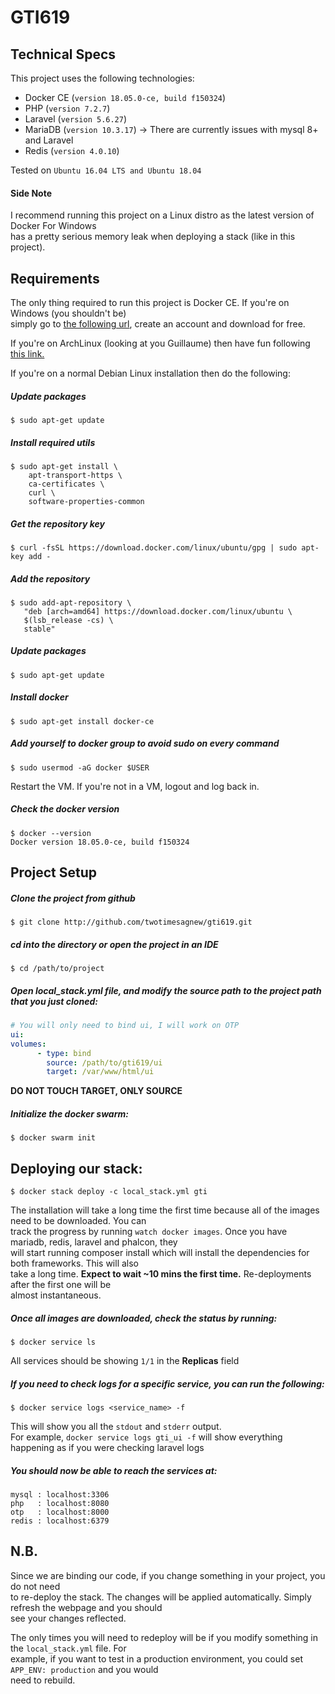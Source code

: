 # GTI619

## Technical Specs
This project uses the following technologies:
* Docker CE (`version 18.05.0-ce, build f150324`)
* PHP (`version 7.2.7`)
* Laravel (`version 5.6.27`)
* MariaDB (`version 10.3.17`) &rarr; There are currently issues with mysql 8+ and Laravel
* Redis (`version 4.0.10`)

Tested on `Ubuntu 16.04 LTS and Ubuntu 18.04`  
#### Side Note
I recommend running this project on a Linux distro as the latest version of Docker For Windows  
has a pretty serious memory leak when deploying a stack (like in this project). 

## Requirements

The only thing required to run this project is Docker CE. If you're on Windows (you shouldn't be)  
simply go to [the following url](https://store.docker.com/editions/community/docker-ce-desktop-windows "Docker Store"), create an account and download for free.  
  
If you're on ArchLinux (looking at you Guillaume) then have fun following [this link.](https://wiki.archlinux.org/index.php/Docker#Installation "ArchLinux Docker Installation")  
  
  
If you're on a normal Debian Linux installation then do the following:  
##### Update packages
```
$ sudo apt-get update
```
##### Install required utils
```
$ sudo apt-get install \
    apt-transport-https \
    ca-certificates \
    curl \
    software-properties-common
```    
##### Get the repository key
```
$ curl -fsSL https://download.docker.com/linux/ubuntu/gpg | sudo apt-key add -
```
##### Add the repository
```
$ sudo add-apt-repository \
   "deb [arch=amd64] https://download.docker.com/linux/ubuntu \
   $(lsb_release -cs) \
   stable"
```
##### Update packages
```
$ sudo apt-get update
```
##### Install docker
```
$ sudo apt-get install docker-ce
```
##### Add yourself to docker group to avoid sudo on every command
```
$ sudo usermod -aG docker $USER
```
Restart the VM. If you're not in a VM, logout and log back in.
##### Check the docker version
```
$ docker --version
Docker version 18.05.0-ce, build f150324
```

## Project Setup

##### Clone the project from github  
```
$ git clone http://github.com/twotimesagnew/gti619.git
```

##### cd into the directory or open the project in an IDE  
```
$ cd /path/to/project
````

##### Open local_stack.yml file, and modify the source path to the project path that you just cloned:
```yaml
# You will only need to bind ui, I will work on OTP
ui:
volumes:
      - type: bind
        source: /path/to/gti619/ui
        target: /var/www/html/ui
```
**DO NOT TOUCH TARGET, ONLY SOURCE**

##### Initialize the docker swarm:  
```
$ docker swarm init
```

## Deploying our stack:  

```
$ docker stack deploy -c local_stack.yml gti
```  
The installation will take a long time the first time because all of the images need to be downloaded. You can  
track the progress by running `watch docker images`. Once you have mariadb, redis, laravel and phalcon, they  
will start running composer install which will install the dependencies for both frameworks. This will also  
take a long time. **Expect to wait ~10 mins the first time.** Re-deployments after the first one will be  
almost instantaneous.

##### Once all images are downloaded, check the status by running:  
```
$ docker service ls
```  
All services should be showing `1/1` in the **Replicas** field

##### If you need to check logs for a specific service, you can run the following:  
```
$ docker service logs <service_name> -f
```  
This will show you all the `stdout` and `stderr` output.  
For example, `docker service logs gti_ui -f` will show everything happening as if you were checking laravel logs

##### You should now be able to reach the services at:
```text
mysql : localhost:3306
php   : localhost:8080
otp   : localhost:8000
redis : localhost:6379
```

## N.B.

Since we are binding our code, if you change something in your project, you do not need  
to re-deploy the stack. The changes will be applied automatically. Simply refresh the webpage and you should  
see your changes reflected.  
  
The only times you will need to redeploy will be if you modify something in the `local_stack.yml` file. For  
example, if you want to test in a production environment, you could set `APP_ENV: production` and you would  
need to rebuild.
